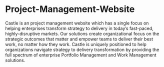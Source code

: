 # Project-Management-Website
Castle is an project management website which has a single focus on helping enterprises transform strategy to delivery in today’s fast-paced, highly-disruptive markets. Our solutions create organizational focus on the strategic outcomes that matter and empower teams to deliver their best work, no matter how they work. Castle is uniquely positioned to help organizations navigate strategy to delivery transformation by providing the full spectrum of enterprise Portfolio Management and Work Management solutions.

